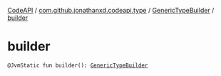 [CodeAPI](../../index.md) / [com.github.jonathanxd.codeapi.type](../index.md) / [GenericTypeBuilder](index.md) / [builder](.)

# builder

`@JvmStatic fun builder(): `[`GenericTypeBuilder`](index.md)